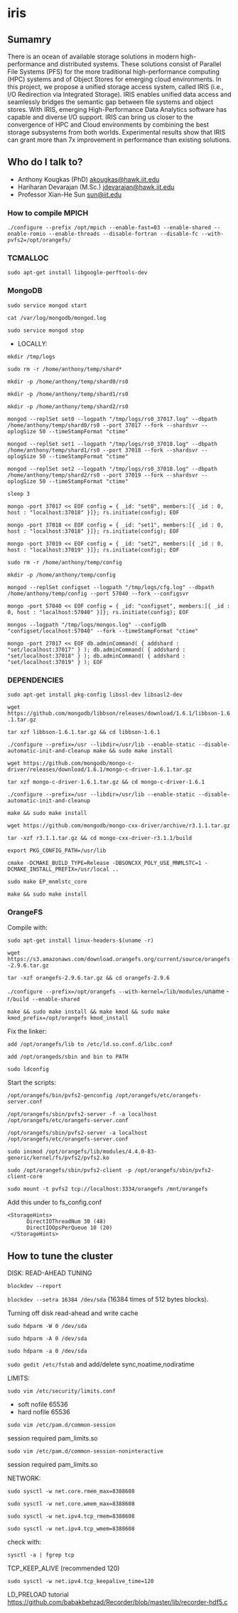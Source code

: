 # iris
## Sumamry
There is an ocean of available storage solutions in modern high- performance and distributed systems. These solutions consist of Parallel File Systems (PFS) for the more traditional high-performance computing (HPC) systems and of Object Stores for emerging cloud environments. In this project, we propose a unified storage access system, called IRIS (i.e., I/O Redirection via Integrated Storage). IRIS enables unified data access and seamlessly bridges the semantic gap between file systems and object stores. With IRIS, emerging High-Performance Data Analytics software has capable and diverse I/O support. IRIS can bring us closer to the convergence of HPC and Cloud environments by combining the best storage subsystems from both worlds. Experimental results show that IRIS can grant more than 7x improvement in performance than existing solutions.

## Who do I talk to?
* Anthony Kougkas (PhD) akougkas@hawk.iit.edu
* Hariharan Devarajan (M.Sc.) jdevarajan@hawk.iit.edu
* Professor Xian-He Sun sun@iit.edu

### How to compile MPICH
`./configure --prefix /opt/mpich --enable-fast=03 --enable-shared --enable-romio --enable-threads --disable-fortran --disable-fc --with-pvfs2=/opt/orangefs/`
### TCMALLOC
`sudo apt-get install libgoogle-perftools-dev`
### MongoDB
`sudo service mongod start`

`cat /var/log/mongodb/mongod.log`

`sudo service mongod stop`

* LOCALLY:

`mkdir /tmp/logs`

`sudo rm -r /home/anthony/temp/shard*`

`mkdir -p /home/anthony/temp/shard0/rs0`

`mkdir -p /home/anthony/temp/shard1/rs0`

`mkdir -p /home/anthony/temp/shard2/rs0`

`mongod --replSet set0 --logpath "/tmp/logs/rs0_37017.log" --dbpath /home/anthony/temp/shard0/rs0 --port 37017 --fork --shardsvr --oplogSize 50 --timeStampFormat "ctime"`

`mongod --replSet set1 --logpath "/tmp/logs/rs0_37018.log" --dbpath /home/anthony/temp/shard1/rs0 --port 37018 --fork --shardsvr --oplogSize 50 --timeStampFormat "ctime"`

`mongod --replSet set2 --logpath "/tmp/logs/rs0_37018.log" --dbpath /home/anthony/temp/shard2/rs0 --port 37019 --fork --shardsvr --oplogSize 50 --timeStampFormat "ctime"`

`sleep 3`

`mongo -port 37017 << EOF
config = { _id: "set0", members:[{ _id : 0, host : "localhost:37018" }]};
rs.initiate(config);
EOF`

`mongo -port 37018 << EOF
config = { _id: "set1", members:[{ _id : 0, host : "localhost:37018" }]};
rs.initiate(config);
EOF`

`mongo -port 37019 << EOF
config = { _id: "set2", members:[{ _id : 0, host : "localhost:37019" }]};
rs.initiate(config);
EOF`

`sudo rm -r /home/anthony/temp/config`

`mkdir -p /home/anthony/temp/config`

`mongod --replSet configset --logpath "/tmp/logs/cfg.log" --dbpath /home/anthony/temp/config --port 57040 --fork --configsvr`

`mongo -port 57040 << EOF
config = { _id: "configset", members:[{ _id : 0, host : "localhost:57040" }]};
rs.initiate(config);
EOF`

`mongos --logpath "/tmp/logs/mongos.log" --configdb "configset/localhost:57040" --fork --timeStampFormat "ctime"`

`mongo -port 27017 << EOF
db.adminCommand( { addshard : "set/localhost:37017" } );
db.adminCommand( { addshard : "set/localhost:37018" } );
db.adminCommand( { addshard : "set/localhost:37019" } );
EOF`

### DEPENDENCIES
`sudo apt-get install pkg-config libssl-dev libsasl2-dev`

`wget https://github.com/mongodb/libbson/releases/download/1.6.1/libbson-1.6
.1.tar.gz`

`tar xzf libbson-1.6.1.tar.gz && cd libbson-1.6.1`

`./configure --prefix=/usr --libdir=/usr/lib --enable-static --disable-automatic-init-and-cleanup
make && sudo make install`

`wget https://github.com/mongodb/mongo-c-driver/releases/download/1.6.1/mongo-c-driver-1.6.1.tar.gz`

`tar xzf mongo-c-driver-1.6.1.tar.gz && cd mongo-c-driver-1.6.1`

`./configure --prefix=/usr --libdir=/usr/lib --enable-static --disable-automatic-init-and-cleanup`

`make && sudo make install`

`wget https://github.com/mongodb/mongo-cxx-driver/archive/r3.1.1.tar.gz`

`tar -xzf r3.1.1.tar.gz && cd mongo-cxx-driver-r3.1.1/build`

`export PKG_CONFIG_PATH=/usr/lib`

`cmake -DCMAKE_BUILD_TYPE=Release -DBSONCXX_POLY_USE_MNMLSTC=1 -DCMAKE_INSTALL_PREFIX=/usr/local ..`

`sudo make EP_mnmlstc_core`

`make && sudo make install`

### OrangeFS
Compile with:

`sudo apt-get install linux-headers-$(uname -r)`

`wget https://s3.amazonaws.com/download.orangefs.org/current/source/orangefs-2.9.6.tar.gz`

`tar -xzf orangefs-2.9.6.tar.gz && cd orangefs-2.9.6`

`./configure --prefix=/opt/orangefs --with-kernel=/lib/modules/`uname -r`/build --enable-shared`

`make && sudo make install && make kmod && sudo make kmod_prefix=/opt/orangefs kmod_install`

Fix the linker:

`add /opt/orangefs/lib to /etc/ld.so.conf.d/libc.conf`

`add /opt/orangeds/sbin and bin to PATH`

`sudo ldconfig`

Start the scripts:

`/opt/orangefs/bin/pvfs2-genconfig /opt/orangefs/etc/orangefs-server.conf`

`/opt/orangefs/sbin/pvfs2-server -f -a localhost /opt/orangefs/etc/orangefs-server.conf`

`/opt/orangefs/sbin/pvfs2-server -a localhost /opt/orangefs/etc/orangefs-server.conf`

`sudo insmod /opt/orangefs/lib/modules/4.4.0-83-generic/kernel/fs/pvfs2/pvfs2.ko`


`sudo /opt/orangefs/sbin/pvfs2-client -p /opt/orangefs/sbin/pvfs2-client-core`

`sudo mount -t pvfs2 tcp://localhost:3334/orangefs /mnt/orangefs`

Add this under <FileSystem> to fs_config.conf

    <StorageHints>
          DirectIOThreadNum 30 (48)          
          DirectIOOpsPerQueue 10 (20)          
     </StorageHints>

## How to tune the cluster

DISK:
READ-AHEAD TUNING

`blockdev --report`

`blockdev --setra 16384 /dev/sda` (16384 times of 512 bytes blocks).

Turning off disk read-ahead and write cache

`sudo hdparm -W 0 /dev/sda`

`sudo hdparm -A 0 /dev/sda`

`sudo hdparm -a 0 /dev/sda`

`sudo gedit /etc/fstab`  and add/delete sync,noatime,nodiratime

LIMITS:

`sudo vim /etc/security/limits.conf`

* soft nofile 65536
* hard nofile 65536

`sudo vim /etc/pam.d/common-session`

session required pam_limits.so

`sudo vim /etc/pam.d/common-session-noninteractive`

session required pam_limits.so

NETWORK:

`sudo sysctl -w net.core.rmem_max=8388608`

`sudo sysctl -w net.core.wmem_max=8388608`

`sudo sysctl -w net.ipv4.tcp_rmem=8388608`

`sudo sysctl -w net.ipv4.tcp_wmem=8388608`

check with:

`sysctl -a | fgrep tcp`

TCP_KEEP_ALIVE (recommended 120)

`sudo sysctl -w net.ipv4.tcp_keepalive_time=120`

LD_PRELOAD tutorial
https://github.com/babakbehzad/Recorder/blob/master/lib/recorder-hdf5.c
